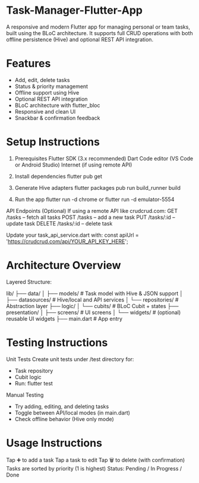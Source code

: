# Task-Manager-Flutter-App
A responsive and modern Flutter app for managing personal or team tasks, built using the BLoC architecture. It supports full CRUD operations with both offline persistence (Hive) and optional REST API integration.

# Features
- Add, edit, delete tasks
- Status & priority management
- Offline support using Hive
- Optional REST API integration
- BLoC architecture with flutter_bloc
- Responsive and clean UI
- Snackbar & confirmation feedback

# Setup Instructions

1. Prerequisites
Flutter SDK (3.x recommended)
Dart
Code editor (VS Code or Android Studio)
Internet (if using remote API)

2. Install dependencies
flutter pub get

3. Generate Hive adapters
flutter packages pub run build_runner build

4. Run the app
flutter run -d chrome
or
flutter run -d emulator-5554

API Endpoints (Optional)
If using a remote API like crudcrud.com:
GET /tasks – fetch all tasks
POST /tasks – add a new task
PUT /tasks/:id – update task
DELETE /tasks/:id – delete task

Update your task_api_service.dart with:
const apiUrl = 'https://crudcrud.com/api/YOUR_API_KEY_HERE';

# Architecture Overview
Layered Structure:

lib/
├── data/
│   ├── models/           # Task model with Hive & JSON support
│   ├── datasources/      # Hive/local and API services
│   └── repositories/     # Abstraction layer
├── logic/
│   └── cubits/           # BLoC Cubit + states
├── presentation/
│   ├── screens/          # UI screens
│   └── widgets/          # (optional) reusable UI widgets
├── main.dart             # App entry

# Testing Instructions
Unit Tests
Create unit tests under /test directory for:
- Task repository
- Cubit logic
- Run:
flutter test

Manual Testing
- Try adding, editing, and deleting tasks
- Toggle between API/local modes (in main.dart)
- Check offline behavior (Hive only mode)

# Usage Instructions
Tap ➕ to add a task
Tap a task to edit
Tap 🗑️ to delete (with confirmation)
Tasks are sorted by priority (1 is highest)
Status: Pending / In Progress / Done
